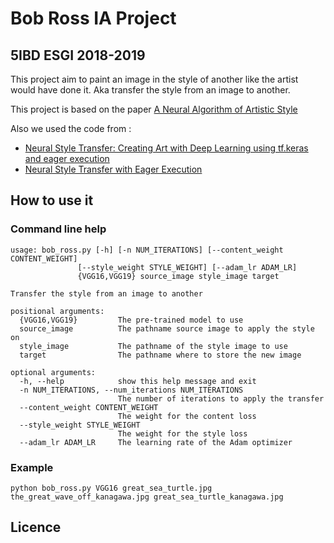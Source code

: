 # Bob Ross IA Project
## 5IBD ESGI 2018-2019

This project aim to paint an image in the style of another like the artist would have done it.
Aka transfer the style from an image to another.

This project is based on the paper [A Neural Algorithm of Artistic Style](https://arxiv.org/abs/1508.06576)

Also we used the code from :
- [Neural Style Transfer: Creating Art with Deep Learning using tf.keras and eager execution](https://medium.com/tensorflow/neural-style-transfer-creating-art-with-deep-learning-using-tf-keras-and-eager-execution-7d541ac31398)
- [Neural Style Transfer with Eager Execution](https://colab.research.google.com/github/tensorflow/models/blob/master/research/nst_blogpost/4_Neural_Style_Transfer_with_Eager_Execution.ipynb)


## How to use it

### Command line help

    usage: bob_ross.py [-h] [-n NUM_ITERATIONS] [--content_weight CONTENT_WEIGHT]
                   [--style_weight STYLE_WEIGHT] [--adam_lr ADAM_LR]
                   {VGG16,VGG19} source_image style_image target

    Transfer the style from an image to another
    
    positional arguments:
      {VGG16,VGG19}         The pre-trained model to use
      source_image          The pathname source image to apply the style on
      style_image           The pathname of the style image to use
      target                The pathname where to store the new image
    
    optional arguments:
      -h, --help            show this help message and exit
      -n NUM_ITERATIONS, --num_iterations NUM_ITERATIONS
                            The number of iterations to apply the transfer
      --content_weight CONTENT_WEIGHT
                            The weight for the content loss
      --style_weight STYLE_WEIGHT
                            The weight for the style loss
      --adam_lr ADAM_LR     The learning rate of the Adam optimizer


### Example

    python bob_ross.py VGG16 great_sea_turtle.jpg the_great_wave_off_kanagawa.jpg great_sea_turtle_kanagawa.jpg


## Licence
